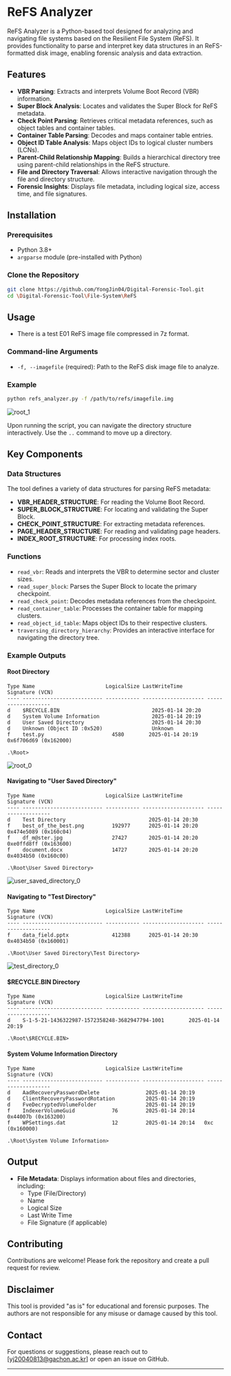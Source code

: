 # ReFS Analyzer

ReFS Analyzer is a Python-based tool designed for analyzing and navigating file systems based on the Resilient File System (ReFS).
It provides functionality to parse and interpret key data structures in an ReFS-formatted disk image, enabling forensic analysis and data extraction.

## Features

- **VBR Parsing**: Extracts and interprets Volume Boot Record (VBR) information.
- **Super Block Analysis**: Locates and validates the Super Block for ReFS metadata.
- **Check Point Parsing**: Retrieves critical metadata references, such as object tables and container tables.
- **Container Table Parsing**: Decodes and maps container table entries.
- **Object ID Table Analysis**: Maps object IDs to logical cluster numbers (LCNs).
- **Parent-Child Relationship Mapping**: Builds a hierarchical directory tree using parent-child relationships in the ReFS structure.
- **File and Directory Traversal**: Allows interactive navigation through the file and directory structure.
- **Forensic Insights**: Displays file metadata, including logical size, access time, and file signatures.

## Installation

### Prerequisites

- Python 3.8+
- `argparse` module (pre-installed with Python)

### Clone the Repository

```bash
git clone https://github.com/YongJin04/Digital-Forensic-Tool.git
cd \Digital-Forensic-Tool\File-System\ReFS
```

## Usage
- There is a test E01 ReFS image file compressed in 7z format.

### Command-line Arguments

- `-f, --imagefile` (required): Path to the ReFS disk image file to analyze.

### Example

```bash
python refs_analyzer.py -f /path/to/refs/imagefile.img
```
![root_1](https://github.com/user-attachments/assets/3b3605b7-7f2b-4baa-b46b-b0c964c2e3d4)

Upon running the script, you can navigate the directory structure interactively. Use the `..` command to move up a directory.

## Key Components

### Data Structures

The tool defines a variety of data structures for parsing ReFS metadata:

- **VBR_HEADER_STRUCTURE**: For reading the Volume Boot Record.
- **SUPER_BLOCK_STRUCTURE**: For locating and validating the Super Block.
- **CHECK_POINT_STRUCTURE**: For extracting metadata references.
- **PAGE_HEADER_STRUCTURE**: For reading and validating page headers.
- **INDEX_ROOT_STRUCTURE**: For processing index roots.

### Functions

- `read_vbr`: Reads and interprets the VBR to determine sector and cluster sizes.
- `read_super_block`: Parses the Super Block to locate the primary checkpoint.
- `read_check_point`: Decodes metadata references from the checkpoint.
- `read_container_table`: Processes the container table for mapping clusters.
- `read_object_id_table`: Maps object IDs to their respective clusters.
- `traversing_directory_hierarchy`: Provides an interactive interface for navigating the directory tree.

### Example Outputs
#### Root Directory

```plaintext
Type Name                       LogicalSize LastWriteTime         Signature (VCN)
---- -------------------------- ----------- -------------------- -------------------
d    $RECYCLE.BIN                              2025-01-14 20:20
d    System Volume Information                 2025-01-14 20:19
d    User Saved Directory                      2025-01-14 20:30
d    Unknown (Object ID :0x520)                Unknown
f    test.py                      4580        2025-01-14 20:19   0x6f706d69 (0x162000)

.\Root>
```
![root_0](https://github.com/user-attachments/assets/6d360728-4ea5-4554-835f-ce96be541aee)

#### Navigating to "User Saved Directory"

```plaintext
Type Name                       LogicalSize LastWriteTime         Signature (VCN)
---- -------------------------- ----------- -------------------- -------------------
d    Test Directory                           2025-01-14 20:30
f    best_of_the_best.png         192977      2025-01-14 20:20   0x474e5089 (0x160c04)
f    df_m@ster.jpg                27427       2025-01-14 20:20   0xe0ffd8ff (0x163600)
f    document.docx                14727       2025-01-14 20:20   0x4034b50 (0x160c00)

.\Root\User Saved Directory>
```
![user_saved_directory_0](https://github.com/user-attachments/assets/6fbfda96-e7cc-486f-9a78-a674110c952a)


#### Navigating to "Test Directory"

```plaintext
Type Name                       LogicalSize LastWriteTime         Signature (VCN)
---- -------------------------- ----------- -------------------- -------------------
f    data_field.pptx              412388      2025-01-14 20:30   0x4034b50 (0x160001)

.\Root\User Saved Directory\Test Directory>
```
![test_directory_0](https://github.com/user-attachments/assets/5176fc61-ede1-4272-aafc-46ba745229ad)


#### $RECYCLE.BIN Directory

```plaintext
Type Name                       LogicalSize LastWriteTime         Signature (VCN)
---- -------------------------- ----------- -------------------- -------------------
d    S-1-5-21-1436322987-1572358248-3682947794-1001        2025-01-14 20:19

.\Root\$RECYCLE.BIN>
```

#### System Volume Information Directory

```plaintext
Type Name                       LogicalSize LastWriteTime         Signature (VCN)
---- -------------------------- ----------- -------------------- -------------------
d    AadRecoveryPasswordDelete               2025-01-14 20:19
d    ClientRecoveryPasswordRotation          2025-01-14 20:19
d    FveDecryptedVolumeFolder                2025-01-14 20:19
f    IndexerVolumeGuid            76         2025-01-14 20:14   0x44007b (0x163200)
f    WPSettings.dat               12         2025-01-14 20:14   0xc (0x160000)

.\Root\System Volume Information>
```

## Output

- **File Metadata**: Displays information about files and directories, including:
  - Type (File/Directory)
  - Name
  - Logical Size
  - Last Write Time
  - File Signature (if applicable)

## Contributing

Contributions are welcome! Please fork the repository and create a pull request for review.

## Disclaimer

This tool is provided "as is" for educational and forensic purposes. The authors are not responsible for any misuse or damage caused by this tool.

## Contact

For questions or suggestions, please reach out to [yj20040813@gachon.ac.kr] or open an issue on GitHub.

---

